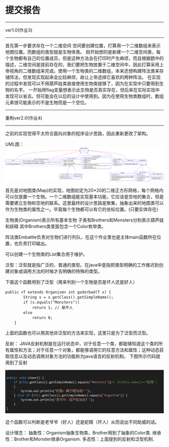 # 提交报告
***
ver1.0(作业3)
***
首先第一步要求存在一个二维空间
空间要创建位置，打算用一个二维数组来表示地图位置。而数组的类型就是生物体类。
刚开始想的是新建一个二维空间类，每个生物都有自己的位置成员，但是这种方法会在打印时产生麻烦，而且根据题中的描述，二维空间是提前存在的，我们要把生物放置于二维空间中，因此打算采用上帝视角的二维数组来完成。使用一个生物类的二维数组，本来还想构建阵法类来存储阵法，但发现实现起来会比较麻烦，故让上帝选择它喜欢的两种阵法。
在实现的过程中发现可以不用葫芦娃类直接使用生物类就够了，因为在实现中只要用到生物的名字。
一开始用flag变量想表示此生物是否真实存在，但后来在实际实现中发现可以省去。但可能会在以后的设计中使用到。因为在使用生物类数组时，数组元素很可能表示的不是生物而是一个空位。

***
重构ver2.0(作业4)
***
之前的实现觉得不太符合面向对象的程序设计思路，因此重新更改了架构。

UML图：
![](https://github.com/ss881/picture/blob/master/type1_uml.png)

首先是对地图类(Map)的实现，地图初定为20*20的二维正方形网格，每个网格内可以仅放置一个生物。一个二维数组能实现基本功能，它应该是空地的集合，但是需要建立生物和空地的联系。这里最终的设计思路是聚集，抽象出来的地图类可以作为生物类的属性之一。毕竟每个生物都可以有它的坐标位置。(只要实体存在)

生物类(Organism)表示所有基本生物
子类有Brothers和Monsters分别表示葫芦娃和妖精
其中Brothers类里面包含一个Color枚举类。

阵法类Embattle负责对生物们进行列队，在这个作业里也是主体main函数所在位置，也负责打印输出。

可以创建一个生物类的List集合用于维护。

泛型：泛型就是指广泛的、普通的类型。在java中是指把类型明确的工作推迟到创建对象或调用方法的时候才去明确的特殊的类型。

下面这个函数用到了泛型（用来判别一个生物是否是坏人还是好人）
```
public <T extends Organism> int godorbad(T x) {
        String s = x.getClass().getSimpleName();
        if (s.equals("Monsters"))
            return 1; // 是坏人
        else
            return 0;
    }
```
上面的函数也可以用其他非泛型的方法来实现，这里只是为了泛型而泛型。

反射：
JAVA反射机制是在运行状态中，对于任意一个类，都能够知道这个类的所有属性和方法；对于任意一个对象，都能够调用它的任意方法和属性；这种动态获取信息以及动态调用对象方法的功能称为java语言的反射机制。
下图所示代码就用到了反射

![](https://github.com/ss881/picture/blob/master/Organism_cheer.png?)

这个函数可以判断是老爷爷（好人）还是蛇精（坏人）从而说出不同助威的话。

设计理念：
抽象性：Organism抽象生物类，Brother用到了抽象的Color类.
继承性：Brother和Monster继承Organism.
多态性：上面提到的反射和泛型机制.